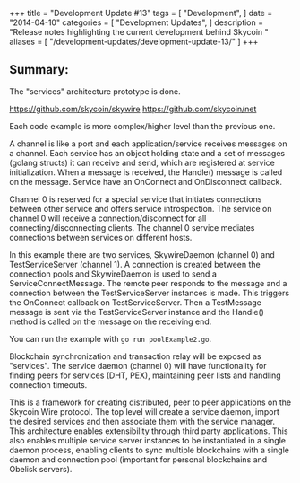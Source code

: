 +++
title = "Development Update #13"
tags = [
    "Development",
]
date = "2014-04-10"
categories = [
    "Development Updates",
]
description = "Release notes highlighting the current development behind Skycoin  "
aliases = [
	"/development-updates/development-update-13/"
]
+++

## Summary:

The "services" architecture prototype is done.

https://github.com/skycoin/skywire
https://github.com/skycoin/net

Each code example is more complex/higher level than the previous one.

A channel is like a port and each application/service receives messages on a channel. Each service has an object holding state and a set of messages (golang structs) it can receive and send, which are registered at service initialization. When a message is received, the Handle() message is called on the message.  Service have an OnConnect and OnDisconnect callback.

Channel 0 is reserved for a special service that initiates connections between other service and offers service introspection. The service on channel 0 will receive a connection/disconnect for all connecting/disconnecting clients. The channel 0 service mediates connections between services on different hosts.

In this example there are two services, SkywireDaemon (channel 0) and TestServiceServer (channel 1). A connection is created between the connection pools and SkywireDaemon is used to send a ServiceConnectMessage. The remote peer responds to the message and a connection between the TestServiceServer instances is made. This triggers the OnConnect callback on TestServiceServer. Then a TestMessage message is sent via the TestServiceServer instance and the Handle() method is called on the message on the receiving end.

You can run the example with `go run poolExample2.go`.

Blockchain synchronization and transaction relay will be exposed as "services". The service daemon (channel 0) will have functionality for finding peers for services (DHT, PEX), maintaining peer lists and handling connection timeouts.

This is a framework for creating distributed, peer to peer applications on the Skycoin Wire protocol. The top level will create a service daemon, import the desired services and then associate them with the service manager. This architecture enables extensibility through third party applications. This also enables multiple service server instances to be instantiated in a single daemon process, enabling clients to sync multiple blockchains with a single daemon and connection pool (important for personal blockchains and Obelisk servers).
